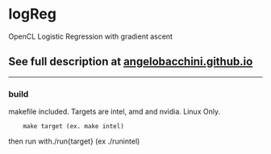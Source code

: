 # logReg
OpenCL Logistic Regression with gradient ascent

## See full description at [angelobacchini.github.io](https://angelobacchini.github.io/2018/01/20/logReg.html)

---

### build
makefile included. Targets are intel, amd and nvidia. Linux Only.

        make target (ex. make intel)

then run with./run{target} (ex ./runintel)

